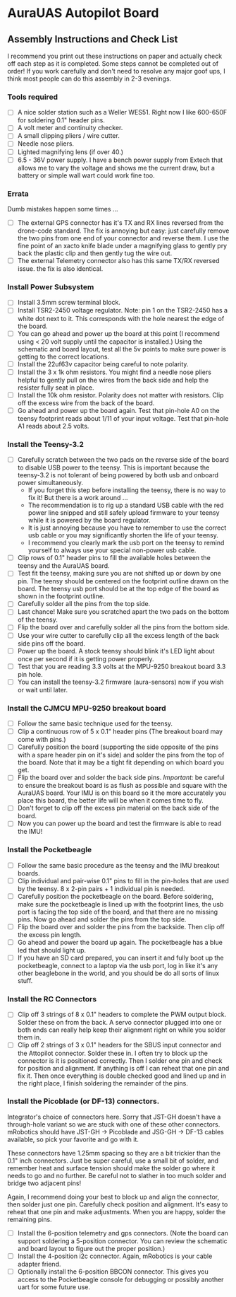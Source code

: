 # AuraUAS Autopilot Board

## Assembly Instructions and Check List

I recommend you print out these instructions on paper and actually
check off each step as it is completed.  Some steps cannot be
completed out of order!  If you work carefully and don't need to
resolve any major goof ups, I think most people can do this assembly in
2-3 evenings.

### Tools required

- [ ] A nice solder station such as a Weller WES51.  Right now I like
  600-650F for soldering 0.1" header pins.
- [ ] A volt meter and continuity checker.
- [ ] A small clipping pliers / wire cutter.
- [ ] Needle nose pliers.
- [ ] Lighted magnifying lens (if over 40.)
- [ ] 6.5 - 36V power supply.  I have a bench power supply from Extech
  that allows me to vary the voltage and shows me the current draw,
  but a battery or simple wall wart could work fine too.

### Errata

Dumb mistakes happen some times ...

- [ ] The external GPS connector has it's TX and RX lines reversed
  from the drone-code standard.  The fix is annoying but easy: just
  carefully remove the two pins from one end of your connector and
  reverse them.  I use the fine point of an xacto knife blade under a
  magnifying glass to gently pry back the plastic clip and then gently
  tug the wire out.
- [ ] The external Telemetry connector also has this same TX/RX
  reversed issue.  the fix is also identical.

### Install Power Subsystem

- [ ] Install 3.5mm screw terminal block.
- [ ] Install TSR2-2450 voltage regulator.  Note: pin 1 on the
  TSR2-2450 has a white dot next to it.  This corresponds with the
  hole nearest the edge of the board.
- [ ] You can go ahead and power up the board at this point (I
  recommend using < 20 volt supply until the capacitor is installed.)
  Using the schematic and board layout, test all the 5v points to make
  sure power is getting to the correct locations.
- [ ] Install the 22uf63v capacitor being careful to note polarity.
- [ ] Install the 3 x 1k ohm resistors. You might find a needle nose
  pliers helpful to gently pull on the wires from the back side and
  help the resister fully seat in place.
- [ ] Install the 10k ohm resistor.  Polarity does not matter with
  resistors.  Clip off the excess wire from the back of the board.
- [ ] Go ahead and power up the board again.  Test that pin-hole A0 on
  the teensy footprint reads about 1/11 of your input voltage.  Test
  that pin-hole A1 reads about 2.5 volts.

### Install the Teensy-3.2

- [ ] Carefully scratch between the two pads on the reverse side of
  the board to disable USB power to the teensy.  This is important
  because the teensy-3.2 is not tolerant of being powered by both usb
  and onboard power simultaneously.
  - If you forget this step before installing the teensy, there is no
    way to fix it!  But there is a work around ...
  - The recommendation is to rig up a standard USB cable with
    the red power line snipped and still safely upload firmware to your
    teensy while it is powered by the board regulator.
  - It is just annoying because you have to remember to use the
    correct usb cable or you may significantly shorten the life of your
    teensy.
  - I recommend you clearly mark the usb port on the teensy to remind
    yourself to always use your special non-power usb cable.
- [ ] Clip rows of 0.1" header pins to fill the available holes
  between the teensy and the AuraUAS board.
- [ ] Test fit the teensy, making sure you are not shifted up or down
  by one pin.  The teensy should be centered on the footprint outline
  drawn on the board.  The teensy usb port should be at the top edge
  of the board as shown in the footprint outline.
- [ ] Carefully solder all the pins from the top side.
- [ ] Last chance!  Make sure you scratched apart the two pads on the
  bottom of the teensy.
- [ ] Flip the board over and carefully solder all the pins from the
  bottom side.
- [ ] Use your wire cutter to carefully clip all the excess length of
  the back side pins off the board.
- [ ] Power up the board.  A stock teensy should blink it's LED light
  about once per second if it is getting power properly.
- [ ] Test that you are reading 3.3 volts at the MPU-9250 breakout
  board 3.3 pin hole.
- [ ] You can install the teensy-3.2 firmware (aura-sensors) now if
  you wish or wait until later.

### Install the CJMCU MPU-9250 breakout board

- [ ] Follow the same basic technique used for the teensy.
- [ ] Clip a continuous row of 5 x 0.1" header pins (The breakout
  board may come with pins.)
- [ ] Carefully position the board (supporting the side opposite of
  the pins with a spare header pin on it's side) and solder the pins
  from the top of the board. Note that it may be a tight fit depending
  on which board you get.
- [ ] Flip the board over and solder the back side pins.  *Important:*
  be careful to ensure the breakout board is as flush as possible and
  square with the AuraUAS board. Your IMU is on this board so it the
  more accurately you place this board, the better life will be when
  it comes time to fly.
- [ ] Don't forget to clip off the excess pin material on the back
  side of the board.
- [ ] Now you can power up the board and test the firmware is able to
  read the IMU!

### Install the Pocketbeagle

- [ ] Follow the same basic procedure as the teensy and the IMU
  breakout boards.
- [ ] Clip individual and pair-wise 0.1" pins to fill in the pin-holes
  that are used by the teensy.  8 x 2-pin pairs + 1 individual pin is needed.
- [ ] Carefully position the pocketbeagle on the board.  Before
  soldering, make sure the pocketbeagle is lined up with the footprint
  lines, the usb port is facing the top side of the board, and that
  there are no missing pins.  Now go ahead and solder the pins from
  the top side.
- [ ] Flip the board over and solder the pins from the backside.  Then
  clip off the excess pin length.
- [ ] Go ahead and power the board up again.  The pocketbeagle has a
  blue led that should light up.
- [ ] If you have an SD card prepared, you can insert it and fully
  boot up the pocketbeagle, connect to a laptop via the usb port, log
  in like it's any other beaglebone in the world, and you should be do
  all sorts of linux stuff.

### Install the RC Connectors

- [ ] Clip off 3 strings of 8 x 0.1" headers to complete the PWM
  output block.  Solder these on from the back.  A servo connector
  plugged into one or both ends can really help keep their alignment
  right on while you solder them in.
- [ ] Clip off 2 strings of 3 x 0.1" headers for the SBUS input
  connector and the Attopilot connector.  Solder these in.  I often try
  to block up the connector is it is positioned correctly.  Then I
  solder one pin and check for position and alignment.  If anything is
  off I can reheat that one pin and fix it.  Then once everything is
  double checked good and lined up and in the right place, I finish
  soldering the remainder of the pins.

### Install the Picoblade (or DF-13) connectors.

Integrator's choice of connectors here.  Sorry that JST-GH doesn't
have a through-hole variant so we are stuck with one of these other
connectors.  mRobotics should have JST-GH -> Picoblade and JSG-GH ->
DF-13 cables available, so pick your favorite and go with it.

These connectors have 1.25mm spacing so they are a bit trickier than
the 0.1" inch connectors.  Just be super careful, use a small bit of
solder, and remember heat and surface tension should make the solder
go where it needs to go and no further.  Be careful not to slather in
too much solder and bridge two adjacent pins!

Again, I recommend doing your best to block up and align the
connector, then solder just one pin.  Carefully check position and
alignment.  It's easy to reheat that one pin and make adjustments.
When you are happy, solder the remaining pins.

- [ ] Install the 6-position telemetry and gps connectors.  (Note the
  board can support soldering a 5-position connector.  You can review
  the schematic and board layout to figure out the proper position.)
- [ ] Install the 4-position i2c connector.  Again, mRobotics is your
  cable adapter friend.
- [ ] Optionally install the 6-position BBCON connector.  This gives
  you access to the Pocketbeagle console for debugging or possibly
  another uart for some future use.